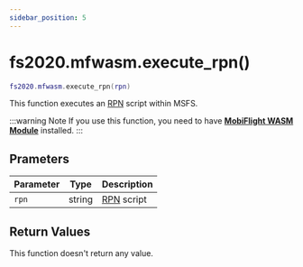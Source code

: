 ```yaml
---
sidebar_position: 5
---
```


# fs2020.mfwasm.execute_rpn()
```lua
fs2020.mfwasm.execute_rpn(rpn)
```
This function executes an [RPN](https://docs.flightsimulator.com/html/Additional_Information/Reverse_Polish_Notation.htm) script within MSFS.

:::warning Note
If you use this function, you need to have [**MobiFlight WASM Module**](https://github.com/MobiFlight/MobiFlight-WASM-Module) installed.
:::

## Prameters
|Parameter|Type|Description|
|-|-|-|
|`rpn`|string|[RPN](https://docs.flightsimulator.com/html/Additional_Information/Reverse_Polish_Notation.htm) script|


## Return Values
This function doesn't return any value.